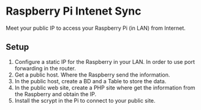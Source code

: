 # Raspberry Pi Intenet Sync

Meet your public IP to access your Raspberry Pi (in LAN) from Internet.

## Setup

1. Configure a static IP for the Raspberry in your LAN. In order to use port forwarding in the router.
2. Get a public host. Where the Raspberry send the information.
3. In the public host, create a BD and a Table to store the data.
4. In the public web site, create a PHP site where get the information from the Raspberry and obtain the IP.
5. Install the scrypt in the Pi to connect to your public site.
